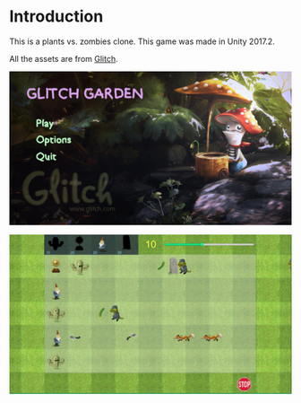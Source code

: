 # Introduction

This is a plants vs. zombies clone. This game was made in Unity 2017.2.

All the assets are from [Glitch](http://www.glitchthegame.com/).

![](menu.png)

![](game.png)

